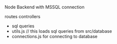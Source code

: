 Node Backend with MSSQL connection

routes
controllers

- sql queries
- utils.js // this loads sql queries from  src/database 
- connections.js for connecting to database

